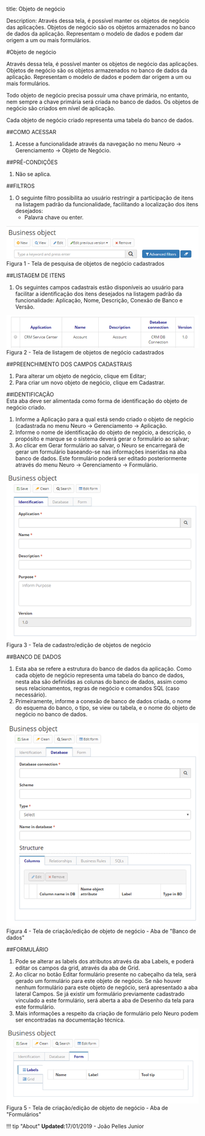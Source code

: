 title: Objeto de negócio  

Description: Através dessa tela, é possível manter os objetos de negócio das aplicações. Objetos de negócio são os objetos armazenados no banco de dados da aplicação. Representam o modelo de dados e podem dar origem a um ou mais formulários.  

#Objeto de negócio   

Através dessa tela, é possível manter os objetos de negócio das aplicações. Objetos de negócio são os objetos armazenados no banco de dados da aplicação. Representam o modelo de dados e podem dar origem a um ou mais formulários.  

Todo objeto de negócio precisa possuir uma chave primária, no entanto, nem sempre a chave primária será criada no banco de dados. Os objetos de negócio são criados em nível de aplicação.  

Cada objeto de negócio criado representa uma tabela do banco de dados.  

##COMO ACESSAR  
1.	Acesse a funcionalidade através da navegação no menu Neuro → Gerenciamento → Objeto de Negócio.  

##PRÉ-CONDIÇÕES  
1.	Não se aplica.  

##FILTROS
1.	O seguinte filtro possibilita ao usuário restringir a participação de itens na listagem padrão da funcionalidade, facilitando a localização dos itens desejados:    
    *	Palavra chave ou enter.    

![Screenshot](images/business-object-filter.png)  
Figura 1 - Tela de pesquisa de objetos de negócio cadastrados  

##LISTAGEM DE ITENS  
1.	Os seguintes campos cadastrais estão disponíveis ao usuário para facilitar a identificação dos itens desejados na listagem padrão da funcionalidade: Aplicação, Nome, Descrição, Conexão de Banco e Versão.    

![Screenshot](images/business-object-listing.png)  
Figura 2 - Tela de listagem de objetos de negócio cadastrados  

##PREENCHIMENTO DOS CAMPOS CADASTRAIS  
1.	Para alterar um objeto de negócio, clique em Editar;    
2.	Para criar um novo objeto de negócio, clique em Cadastrar.    

##IDENTIFICAÇÃO  
Esta aba deve ser alimentada como forma de identificação do objeto de negócio criado.    
1.	Informe a Aplicação para a qual está sendo criado o objeto de negócio (cadastrada no menu Neuro → Gerenciamento → Aplicação.    
2.	Informe o nome de identificação do objeto de negócio, a descrição, o propósito e marque se o sistema deverá gerar o formulário ao salvar;    
3.	Ao clicar em Gerar formulário ao salvar, o Neuro se encarregará de gerar um formulário baseando-se nas informações inseridas na aba banco de dados. Este formulário poderá ser editado posteriormente através do menu Neuro → Gerenciamento → Formulário.    

![Screenshot](images/business-object-identification.png)  
Figura 3 - Tela de cadastro/edição de objetos de negócio  

##BANCO DE DADOS
1.	Esta aba se refere a estrutura do banco de dados da aplicação. Como cada objeto de negócio representa uma tabela do banco de dados, nesta aba são definidas as colunas do banco de dados, assim como seus relacionamentos, regras de negócio e comandos SQL (caso necessário).    
2.	Primeiramente, informe a conexão de banco de dados criada, o nome do esquema do banco, o tipo, se view ou tabela, e o nome do objeto de negócio no banco de dados.    

![Screenshot](images/business-object-database.png)  
Figura 4 - Tela de criação/edição de objeto de negócio - Aba de "Banco de dados"  

##FORMULÁRIO
1.	Pode se alterar as labels dos atributos através da aba Labels, e poderá editar os campos da grid, através da aba de Grid.    
2.	Ao clicar no botão Editar formulário presente no cabeçalho da tela, será gerado um formulário para este objeto de negócio. Se não houver nenhum formulário para este objeto de negócio, será apresentado a aba lateral Campos. Se já existir um formulário previamente cadastrado vinculado a este formulário, será aberta a aba de Desenho da tela para este formulário.    
3.	Mais informações a respeito da criação de formulário pelo Neuro podem ser encontradas na documentação técnica.     

![Screenshot](images/business-object-form.png)  
Figura 5 - Tela de criação/edição de objeto de negócio - Aba de "Formulários"  

!!! tip "About"
    <b>Updated:</b>17/01/2019 - João Pelles Junior
